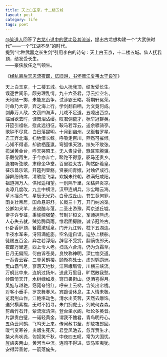 ```yaml
---
title: 天上白玉京，十二楼五城
layout: post
category: life
tags: poet
---
```


[@笑道人](http://www.zhihu.com/people/xiaodaoren)回答了[古龙小说中的武功及其流派](http://www.zhihu.com/question/20018411/answer/13689556)，提出古龙想构建一个“大武侠时代”——一个“江湖不尽”的时代。  
提到“七种武器之长生剑”引用李白的诗句：天上白玉京，十二楼五城。仙人抚我顶，结发受长生。  
——豪侠放任之气顿生。  

《[经乱离后天恩流夜郎，忆旧游，书怀赠江夏韦太守良宰](http://baike.baidu.com/view/1109698.htm)》  

天上白玉京，十二楼五城。仙人抚我顶，结发受长生。  
误逐世间乐，颇穷理乱情。九十六圣君，浮云挂空名。  
天地赌一掷，未能忘战争。试涉霸王略，将期轩冕荣。  
时命乃大谬，弃之海上行。学剑翻自哂，为文竟何成。  
剑非万人敌，文窃四海声。儿戏不足道，五噫出西京。  
临当欲去时，慷慨泪沾缨。叹君倜傥才，标举冠群英。  
开筵引祖帐，慰此远徂征。鞍马若浮云，送余骠骑亭。  
歌钟不尽意，白日落昆明。十月到幽州，戈鋋若罗星。  
君王弃北海，扫地借长鲸。呼吸走百川，燕然可摧倾。  
心知不得语，却欲栖蓬瀛。弯弧惧天狼，挟矢不敢张。  
揽涕黄金台，呼天哭昭王。无人贵骏骨，騄耳空腾骧。  
乐毅傥再生，于今亦奔亡。蹉跎不得意，驱马还贵乡。  
逢君听弦歌，肃穆坐华堂。百里独太古，陶然卧羲皇。  
征乐昌乐馆，开筵列壶觞。贤豪间青娥，对烛俨成行。  
醉舞纷绮席，清歌绕飞梁。欢娱未终朝，秩满归咸阳。  
祖道拥万人，供帐遥相望。一别隔千里，荣枯异炎凉。  
炎凉几度改，九土中横溃。汉甲连胡兵，沙尘暗云海。  
草木摇杀气，星辰无光彩。白骨成丘山，苍生竟何罪。  
函关壮帝居，国命悬哥舒。长戟三十万，开门纳凶渠。  
公卿如犬羊，忠谠醢与菹。二圣出游豫，两京遂丘墟。  
帝子许专征，秉旄控强楚。节制非桓文，军师拥熊虎。  
人心失去就，贼势腾风雨。惟君固房陵，诚节冠终古。  
仆卧香炉顶，餐霞漱瑶泉。门开九江转，枕下五湖连。  
半夜水军来，浔阳满旌旃。空名适自误，迫胁上楼船。  
徒赐五百金，弃之若浮烟。辞官不受赏，翻谪夜郎天。  
夜郎万里道，西上令人老。扫荡六合清，仍为负霜草。  
日月无偏照，何由诉苍昊。良牧称神明，深仁恤交道。  
一忝青云客，三登黄鹤楼。顾惭祢处士，虚对鹦鹉洲。  
樊山霸气尽，寥落天地秋。江带峨眉雪，川横三峡流。  
万舸此中来，连帆过扬州。送此万里目，旷然散我愁。  
纱窗倚天开，水树绿如发。窥日畏衔山，促酒喜得月。  
吴娃与越艳，窈窕夸铅红。呼来上云梯，含笑出帘栊。  
对客小垂手，罗衣舞春风。宾跪请休息，主人情未极。  
览君荆山作，江鲍堪动色。清水出芙蓉，天然去雕饰。  
逸兴横素襟，无时不招寻。朱门拥虎士，列戟何森森。  
剪凿竹石开，萦流涨清深。登台坐水阁，吐论多英音。  
片辞贵白璧，一诺轻黄金。谓我不愧君，青鸟明丹心。  
五色云间鹊，飞鸣天上来。传闻赦书至，却放夜郎回。  
暖气变寒谷，炎烟生死灰。君登凤池去，忽弃贾生才。  
桀犬尚吠尧，匈奴笑千秋。中夜四五叹，常为大国忧。  
旌旆夹两山，黄河当中流。连鸡不得进，饮马空夷犹。  
安得羿善射，一箭落旄头。  